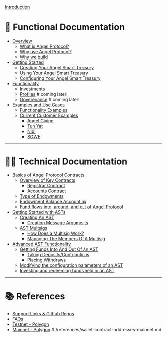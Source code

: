 [Introduction](./introduction.md)

# 👔 Functional Documentation

- [Overview](./functional/overview/main.md)
	- [What is Angel Protocol?](./functional/overview/what-is-angel-protocol.md)
	- [Why use Angel Protocol?](./functional/overview/why-use-angel-protocol.md)
	- [Why we build](./functional/overview/why-we-build.md)
- [Getting Started](./functional/getting-started/main.md)
	- [Creating Your Angel Smart Treasury](./functional/getting-started/creating-your-ast.md)
	- [Using Your Angel Smart Treasury](./functional/getting-started/using-your-ast.md)
	- [Configuring Your Angel Smart Treasury](./functional/getting-started/configuring-your-ast.md)
- [Functionality](./functional/functionality/main.md)
	- [Investments](./functional/functionality/investments.md)
	- [Profiles]() # coming later!
	- [Goverenance]() # coming later!
- [Examples and Use Cases](./functional/examples/main.md)
	- [Functionality Examples](./functional/examples/functionality-examples.md)
	- [Current Customer Examples](./functional/examples/current-customer-examples.md)
		- [Angel Giving](./functional/examples/angel-giving.md)
		- [Tun Yat](./functional/examples/tun-yat.md)
		- [Nibi](./functional/examples/nibi.md)
		- [SOWE](./functional/examples/sowe.md)

---

# 🧑‍💻 Technical Documentation

- [Basics of Angel Protocol Contracts](./technical/overview/main.md)
	- [Overview of Key Contracts](./technical/overview/overview-of-key-contracts.md)
		- [Registrar Contract](./technical/overview/key-contracts-registrar.md)
		- [Accounts Contract](./technical/overview/key-contracts-accounts.md) 
	- [Type of Endowments](./technical/overview/types-of-endowments.md)
	- [Endowment Balance Accounting](./technical/overview/endowment-balance-accounting.md)
	- [Fund flows into, around, and out of Angel Protocol](./technical/overview/fund-flows-into-around-outof-angel-protocol.md)
- [Getting Started with ASTs](./technical/basics/main.md)
	- [Creating An AST](./technical/basics/creating-an-ast.md)
		- [Creation Message Arguments](./technical/basics/creation-message-arguments.md) 
	- [AST Multsigs](./technical/basics/ast-multsigs.md)
		- [How Does a Multisig Work?](./technical/basics/how-does-multisig-work.md)
		- [Managing The Members Of A Multisig](./technical/basics/managing-multisig-members.md)
- [Advanced AST Functionality](./technical/advanced/main.md)
	- [Getting Funds Into And Out Of An AST](./technical/advanced/getting-funds-into-and-out-of-an-ast.md)
		- [Taking  Deposits/Contributions](./technical/advanced/deposits.md)
		- [Placing Withdraws](./technical/advanced/withdraws.md)
	- [Modifying the configuration parameters of an AST]()
	- [Investing and redeeming funds held in an AST]()

---

# 📚 References

- [Support Links & Github Repos](./references/misc-reference-links.md)
- [FAQs](./references/faqs.md)
- [Testnet - Polygon](./references/wallet-contract-addresses-testnet.md)
- [Mainnet - Polygon]() #./references/wallet-contract-addresses-mainnet.md
